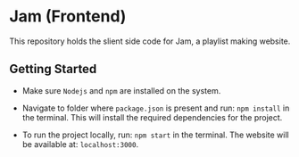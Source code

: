 # Jam (Frontend)

This repository holds the slient side code for Jam, a playlist making website.

## Getting Started

- Make sure `Nodejs` and `npm` are installed on the system.

- Navigate to folder where `package.json` is present and run: `npm install` in the terminal. This will install the required dependencies for the project.

- To run the project locally, run: `npm start` in the terminal. The website will be available at: `localhost:3000`.
